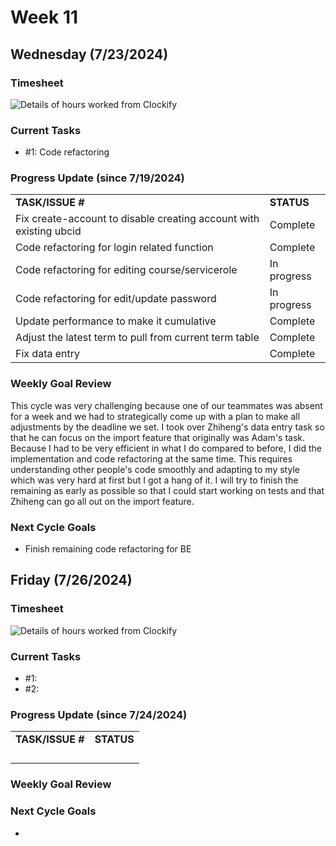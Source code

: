 


# Week 11

## Wednesday (7/23/2024)

### Timesheet
![Details of hours worked from Clockify]()
### Current Tasks
  * #1: Code refactoring
### Progress Update (since 7/19/2024)
<table>
    <tr>
        <td><strong>TASK/ISSUE #</strong>
        </td>
        <td><strong>STATUS</strong>
        </td>
    </tr>
    <tr>
        <!-- Task/Issue # -->
        <td>Fix create-account to disable creating account with existing ubcid
        </td>
        <!-- Status -->
        <td>Complete
        </td>
    </tr>
    <tr>
        <!-- Task/Issue # -->
        <td> Code refactoring for login related function
        </td>
        <!-- Status -->
        <td>Complete
        </td>
    </tr>
    <tr>
        <!-- Task/Issue # -->
        <td> Code refactoring for editing course/servicerole
        </td>
        <!-- Status -->
        <td>In progress
        </td>
    </tr>
    <tr>
        <!-- Task/Issue # -->
        <td>Code refactoring for edit/update password
        </td>
        <!-- Status -->
        <td>In progress
        </td>
    </tr>
        <tr>
        <!-- Task/Issue # -->
        <td>Update performance to make it cumulative
        </td>
        <!-- Status -->
        <td>Complete
        </td>
    </tr>
            <tr>
        <!-- Task/Issue # -->
        <td>Adjust the latest term to pull from current term table
        </td>
        <!-- Status -->
        <td>Complete
        </td>
    </tr>
                <tr>
        <!-- Task/Issue # -->
        <td>Fix data entry
        </td>
        <!-- Status -->
        <td>Complete
        </td>
    </tr>
   
</table>

### Weekly Goal Review
This cycle was very challenging because one of our teammates was absent for a week and we had to strategically come up with a plan to make all 
adjustments by the deadline we set. I took over Zhiheng's data entry task so that he can focus on the import feature that originally was Adam's task. 
Because I had to be very efficient in what I do compared to before, I did the implementation and code refactoring at the same time. This requires understanding
other people's code smoothly and adapting to my style which was very hard at first but I got a hang of it. I will try to finish the remaining as early as possible
so that I could start working on tests and that Zhiheng can go all out on the import feature. 
### Next Cycle Goals
  * Finish remaining code refactoring for BE

<!--------------------------------------------------------------------------------------------------------------------------------------------------------------------------------------------->
## Friday (7/26/2024)

### Timesheet
![Details of hours worked from Clockify]()

### Current Tasks
  * #1: 
  * #2: 
### Progress Update (since 7/24/2024)
<table>
    <tr>
        <td><strong>TASK/ISSUE #</strong>
        </td>
        <td><strong>STATUS</strong>
        </td>
    </tr>
    <tr>
        <!-- Task/Issue # -->
        <td> 
        </td>
        <!-- Status -->
        <td> 
        </td>
    </tr>
    <tr>
       <td> 
        </td>
        <!-- Status -->
        <td>
        </td>
    </tr>
     <tr>
       <td> 
        </td>
        <!-- Status -->
        <td> 
        </td>
    </tr>
       <tr>
       <td> 
        </td>
        <!-- Status -->
        <td>
        </td>
    </tr>


</table>

### Weekly Goal Review

### Next Cycle Goals
  * 
